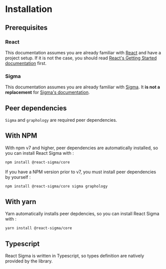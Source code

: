 # Installation

## Prerequisites

### React

This documentation assumes you are already familiar with [React](https://reactjs.org/) and have a project setup. If it is not the case, you should read [React's Getting Started documentation](https://reactjs.org/docs/getting-started.html) first.

### Sigma

This documentation assumes you are already familiar with [Sigma](https://www.sigmajs.org/).
It **is not a replacement** for [Sigma's documentation](https://www.sigmajs.org/).

## Peer dependencies

`Sigma` and `graphology` are required peer dependencies.

## With NPM

With npm v7 and higher, peer dependencies are automatically installed, so you can install React Sigma with :

```bash
npm install @react-sigma/core
```

If you have a NPM version prior to v7, you must install peer dependencies by yourself :

```bash
npm install @react-sigma/core sigma graphology
```

## With yarn

Yarn automatically installs peer depdencies, so you can install React Sigma with :

```bash
yarn install @react-sigma/core
```

## Typescript

React Sigma is written in Typescript, so types definition are natively provided by the library.
